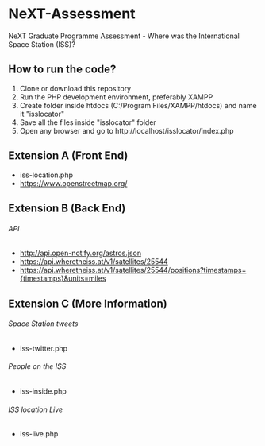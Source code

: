 # NeXT-Assessment
NeXT Graduate Programme Assessment - Where was the International Space Station (ISS)?

## How to run the code?
1. Clone or download this repository
2. Run the PHP development environment, preferably XAMPP
3. Create folder inside htdocs (C:/Program Files/XAMPP/htdocs) and name it "isslocator"
4. Save all the files inside "isslocator" folder
5. Open any browser and go to http://localhost/isslocator/index.php

## Extension A (Front End)
- iss-location.php
- https://www.openstreetmap.org/

## Extension B (Back End)

###### API
- http://api.open-notify.org/astros.json
- https://api.wheretheiss.at/v1/satellites/25544
- https://api.wheretheiss.at/v1/satellites/25544/positions?timestamps={timestamps}&units=miles

## Extension C (More Information)

###### Space Station tweets
- iss-twitter.php

###### People on the ISS
- iss-inside.php

###### ISS location Live
- iss-live.php
